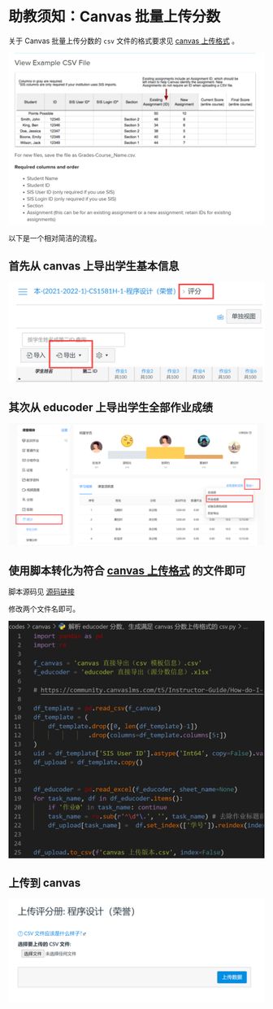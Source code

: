 # 助教须知：Canvas 批量上传分数

关于 Canvas 批量上传分数的 `csv` 文件的格式要求见 [canvas 上传格式](https://community.canvaslms.com/t5/Instructor-Guide/How-do-I-import-grades-in-the-Gradebook/ta-p/807) 。



![](../../tutorials/imgs/canvas上传格式.png)

以下是一个相对简洁的流程。

## 首先从 canvas 上导出学生基本信息

![](../../tutorials/imgs/canvas导出.png)



## 其次从 educoder 上导出学生全部作业成绩

![](../../tutorials/imgs/educoder全部作业成绩.png)

## 使用脚本转化为符合 [canvas 上传格式](https://community.canvaslms.com/t5/Instructor-Guide/How-do-I-import-grades-in-the-Gradebook/ta-p/807) 的文件即可

脚本源码见 [源码链接](https://gitee.com/OneForward/TACpp/blob/gitee/codes/canvas/%E8%A7%A3%E6%9E%90%20educoder%20%E5%88%86%E6%95%B0%E3%80%81%E7%94%9F%E6%88%90%E6%BB%A1%E8%B6%B3%20canvas%20%E5%88%86%E6%95%B0%E4%B8%8A%E4%BC%A0%E6%A0%BC%E5%BC%8F%E7%9A%84%20csv.py)

修改两个文件名即可。

![](../../tutorials/imgs/2022-01-15-15-20-12.png)

## 上传到 canvas 

![](../../tutorials/imgs/上传到canvas.png)